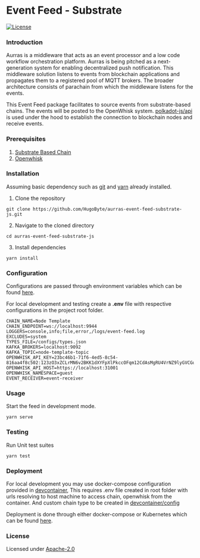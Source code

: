 <!--
#
# Licensed to the Apache Software Foundation (ASF) under one or more
# contributor license agreements.  See the NOTICE file distributed with
# this work for additional information regarding copyright ownership.
# The ASF licenses this file to You under the Apache License, Version 2.0
# (the "License"); you may not use this file except in compliance with
# the License.  You may obtain a copy of the License at
#
#     http://www.apache.org/licenses/LICENSE-2.0
#
# Unless required by applicable law or agreed to in writing, software
# distributed under the License is distributed on an "AS IS" BASIS,
# WITHOUT WARRANTIES OR CONDITIONS OF ANY KIND, either express or implied.
# See the License for the specific language governing permissions and
# limitations under the License.
#
-->
# Event Feed - Substrate

[![License](https://img.shields.io/badge/license-Apache--2.0-blue.svg)](http://www.apache.org/licenses/LICENSE-2.0)

### Introduction

Aurras is a middleware that acts as an event processor and a low code workflow orchestration platform. Aurras is being pitched as a next-generation system for enabling decentralized push notification. This middleware solution listens to events from blockchain applications and propagates them to a registered pool of MQTT brokers. The broader architecture consists of parachain from which the middleware listens for the events.

This Event Feed package facilitates to source events from substrate-based chains. The events will be posted to the OpenWhisk system. [polkadot-js/api](https://github.com/polkadot-js/api) is used under the hood to establish the connection to blockchain nodes and receive events.

### Prerequisites

1. [Substrate Based Chain](https://substrate.dev/docs/en/tutorials/create-your-first-substrate-chain/)
2. [Openwhisk](http://openwhisk.apache.org/)

### Installation

Assuming basic dependency such as [git](https://git-scm.com/) and [yarn](https://yarnpkg.com/) already installed.

1. Clone the repository

```text
git clone https://github.com/HugoByte/aurras-event-feed-substrate-js.git
```

  2. Navigate to the cloned directory

```text
cd aurras-event-feed-substrate-js
```

  3. Install dependencies

```text
yarn install
```

### Configuration

Configurations are passed through environment variables which can be found [here](/docs/configuration.md).

For local development and testing create a **.env** file with respective configurations in the project root folder.

```text
CHAIN_NAME=Node Template
CHAIN_ENDPOINT=ws://localhost:9944
LOGGERS=console,info;file,error,/logs/event-feed.log
EXCLUDES=system
TYPES_FILE=/configs/types.json
KAFKA_BROKERS=localhost:9092
KAFKA_TOPIC=node-template-topic
OPENWHISK_API_KEY=23bc46b1-71f6-4ed5-8c54-816aa4f8c502:123zO3xZCLrMN6v2BKK1dXYFpXlPkccOFqm12CdAsMgRU4VrNZ9lyGVCGuMDGIwP
OPENWHISK_API_HOST=https://localhost:31001
OPENWHISK_NAMESPACE=guest
EVENT_RECEIVER=event-receiver
```

### Usage

Start the feed in development mode.

```text
yarn serve
```

### Testing

Run Unit test suites

```text
yarn test
```

### Deployment

For local development you may use docker-compose configuration provided in [devcontainer](./devcontainer), This requires .env file created in root folder with urls resolving to host machine to access chain, openwhisk from the container. And custom chain type to be created in [devcontainer/config](./devcontainer/config)

Deployment is done through either docker-compose or Kubernetes which can be found [here](https://docs.aurras.hugobyte.com/components/event-feed/event-feed-substrate/deployment).

### License
Licensed under [Apache-2.0](./LICENSE)